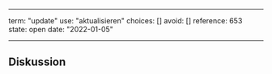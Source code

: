 
---
term:      "update"
use:       "aktualisieren"
choices:   []
avoid:     []
reference: 653        
state:     open
date:      "2022-01-05"

---

## Diskussion

